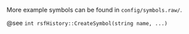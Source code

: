
More example symbols can be found in ```config/symbols.raw/```.

@see ```int rsfHistory::CreateSymbol(string name, ...)```
